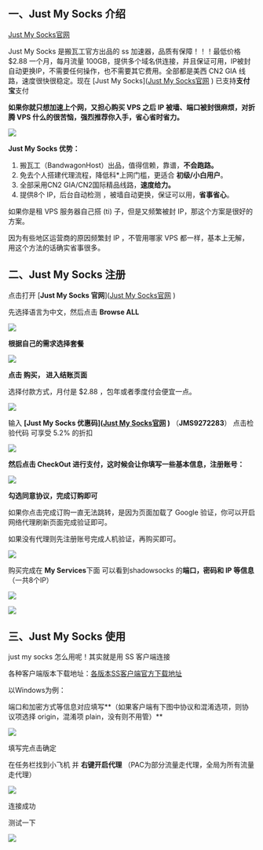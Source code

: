 ## 一、Just My Socks 介绍

[Just My Socks官网](https://bit.ly/2MCrWJd)

Just My Socks 是搬瓦工官方出品的 ss 加速器，品质有保障！！！最低价格 $2.88 一个月，每月流量 100GB，提供多个域名供连接，并且保证可用，IP被封自动更换IP，不需要任何操作，也不需要其它费用。全部都是美西 CN2 GIA 线路，速度很快很稳定。现在 [Just My Socks]([Just My Socks官网](https://bit.ly/2MCrWJd)
) 已支持**支付宝**支付

**如果你就只想加速上个网，又担心购买 VPS 之后 IP 被墙、端口被封很麻烦，对折腾 VPS 什么的很苦恼，强烈推荐你入手，省心省时省力。**

![](https://img2018.cnblogs.com/blog/1765496/202002/1765496-20200218130427150-392207424.png)

**Just My Socks 优势：**

1. 搬瓦工（BandwagonHost）出品，值得信赖，靠谱，**不会跑路。**
2. 免去个人搭建代理流程，降低科*上网门槛，更适合 **初级/小白用户**。
3. 全部采用CN2 GIA/CN2国际精品线路，**速度给力。**
4. 提供8个 IP，后台自动检测 ，被墙自动更换，保证可以用，**省事省心**。

如果你是租 VPS 服务器自己搭 (ti) 子，但是又频繁被封 IP，那这个方案是很好的方案。

因为有些地区运营商的原因频繁封 IP ，不管用哪家 VPS 都一样，基本上无解，用这个方法的话确实省事很多。



## 二、Just My Socks 注册

点击打开 [**Just My Socks 官网**]([Just My Socks官网](https://bit.ly/2MCrWJd)
)

先选择语言为中文，然后点击 **Browse ALL**

![](https://img2018.cnblogs.com/blog/1765496/202002/1765496-20200218130445606-911204348.png)

 

**根据自己的需求选择套餐**

![](https://img2018.cnblogs.com/blog/1765496/202002/1765496-20200218130447781-462919830.png)

 

**点击 购买， 进入结账页面** 

选择付款方式，月付是 $2.88 ，包年或者季度付会便宜一点。

![](https://img2018.cnblogs.com/blog/1765496/202002/1765496-20200218130450357-392565104.png)

 

输入 **[Just My Socks 优惠码]([Just My Socks官网](https://bit.ly/2MCrWJd)
)** （**JMS9272283**） 点击检验代码   可享受 5.2% 的折扣

![](https://img2018.cnblogs.com/blog/1765496/202002/1765496-20200218130454544-1669234536.png)

 

**然后点击 CheckOut 进行支付，这时候会让你填写一些基本信息，注册账号：**

![](https://img2018.cnblogs.com/blog/1765496/202002/1765496-20200218130457916-784249832.png)

**勾选同意协议，完成订购即可**

如果你点击完成订购一直无法跳转，是因为页面加载了 Google 验证，你可以开启网络代理刷新页面完成验证即可。

如果没有代理则先注册账号完成人机验证，再购买即可。

![](https://img2018.cnblogs.com/blog/1765496/202002/1765496-20200218130500673-1917474686.png)

购买完成在 **My Services**下面 可以看到shadowsocks 的**端口，密码和 IP 等信息**（一共8个IP）

![](https://img2018.cnblogs.com/blog/1765496/202002/1765496-20200218130502819-187994.png)

![](https://img2018.cnblogs.com/blog/1765496/202002/1765496-20200218130508888-1087718474.png)

 

## 三、Just My Socks 使用

just my socks 怎么用呢！其实就是用 SS  客户端连接

各种客户端版本下载地址：[各版本SS客户端官方下载地址](https://github.com/xiaoming2028/kexueshangwang/releases)

以Windows为例：

端口和加密方式等信息对应填写**（如果客户端有下图中协议和混淆选项，则协议项选择 origin，混淆项 plain，没有则不用管）**

![](https://img2018.cnblogs.com/blog/1765496/202002/1765496-20200218130525596-1521676809.png)

 

填写完点击确定

在任务栏找到小飞机 并 **右键开启代理**  （PAC为部分流量走代理，全局为所有流量走代理）

![](https://img2018.cnblogs.com/blog/1765496/202002/1765496-20200218130528089-83987341.png)

连接成功

测试一下

![](https://img2018.cnblogs.com/blog/1765496/202002/1765496-20200218130530870-1337906729.png)
